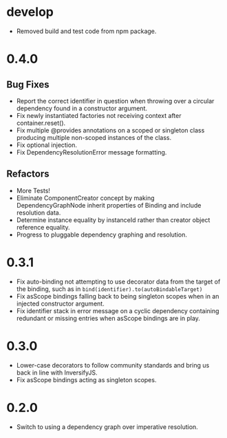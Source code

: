 
# develop
- Removed build and test code from npm package.

# 0.4.0

## Bug Fixes
- Report the correct identifier in question when throwing over a circular dependency found in a constructor argument.
- Fix newly instantiated factories not receiving context after container.reset().
- Fix multiple @provides annotations on a scoped or singleton class producing multiple non-scoped instances of the class.
- Fix optional injection.
- Fix DependencyResolutionError message formatting.

## Refactors
- More Tests!
- Eliminate ComponentCreator concept by making DependencyGraphNode inherit properties of Binding and include resolution data.
- Determine instance equality by instanceId rather than creator object reference equality.
- Progress to pluggable dependency graphing and resolution.

# 0.3.1
- Fix auto-binding not attempting to use decorator data from the target of the binding, such as in ```bind(identifier).to(autoBindableTarget)```
- Fix asScope bindings falling back to being singleton scopes when in an injected constructor argument.
- Fix identifier stack in error message on a cyclic dependency containing redundant or missing entries when asScope bindings are in play.

# 0.3.0
- Lower-case decorators to follow community standards and bring us back in line with InversifyJS.
- Fix asScope bindings acting as singleton scopes.

# 0.2.0
- Switch to using a dependency graph over imperative resolution.